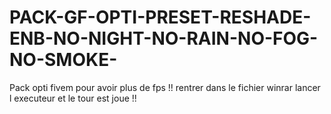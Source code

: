 # PACK-GF-OPTI-PRESET-RESHADE-ENB-NO-NIGHT-NO-RAIN-NO-FOG-NO-SMOKE-
Pack opti fivem pour avoir plus de fps !! rentrer dans le fichier winrar lancer l executeur et le tour est joue !!
